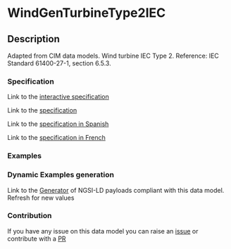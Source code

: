 # WindGenTurbineType2IEC

## Description 

Adapted from CIM data models. Wind turbine IEC Type 2.  Reference: IEC Standard 61400-27-1, section 6.5.3.
### Specification

Link to the [interactive specification](https://swagger.lab.fiware.org/?url=https://smart-data-models.github.io/dataModel.EnergyCIM/WindGenTurbineType2IEC/swagger.yaml)

Link to the [specification](https://smart-data-models.github.io/dataModel.EnergyCIM/WindGenTurbineType2IEC/doc/spec.md)

Link to the [specification in Spanish](https://smart-data-models.github.io/dataModel.EnergyCIM/WindGenTurbineType2IEC/doc/spec_ES.md)

Link to the [specification in French](https://smart-data-models.github.io/dataModel.EnergyCIM/WindGenTurbineType2IEC/doc/spec_FR.md)
### Examples
### Dynamic Examples generation

Link to the [Generator](https://smartdatamodels.org/extra/ngsi-ld_generator_v0.91.php?schemaUrl=https://raw.githubusercontent.com/smart-data-models/dataModel.EnergyCIM/master/WindGenTurbineType2IEC/schema.json&email=info@smartdatamodels.org) of NGSI-LD payloads compliant with this data model. Refresh for new values
### Contribution

 If you have any issue on this data model you can raise an [issue](https://github.com/smart-data-models/dataModel.EnergyCIM/issues)  or contribute with a [PR](https://github.com/smart-data-models/dataModel.EnergyCIM/pulls)